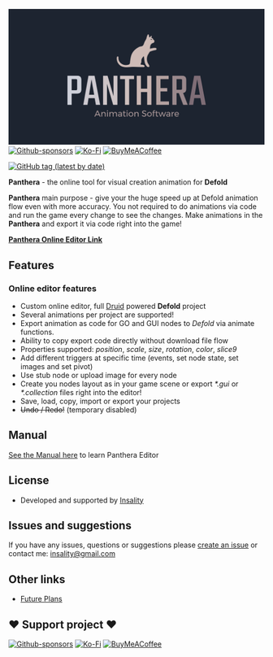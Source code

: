 
[![](media/panthera_logo.png)](https://insality.github.io/panthera-editor/editor)
[![Github-sponsors](https://img.shields.io/badge/sponsor-30363D?style=for-the-badge&logo=GitHub-Sponsors&logoColor=#EA4AAA)](https://github.com/sponsors/insality) [![Ko-Fi](https://img.shields.io/badge/Ko--fi-F16061?style=for-the-badge&logo=ko-fi&logoColor=white)](https://ko-fi.com/insality) [![BuyMeACoffee](https://img.shields.io/badge/Buy%20Me%20a%20Coffee-ffdd00?style=for-the-badge&logo=buy-me-a-coffee&logoColor=black)](https://www.buymeacoffee.com/insality)

[![GitHub tag (latest by date)](https://img.shields.io/github/v/tag/insality/panthera-editor?label=Release)](https://github.com/Insality/panthera-editor/tags)

**Panthera** - the online tool for visual creation animation for **Defold**

**Panthera** main purpose - give your the huge speed up at Defold animation flow even with more accuracy. You not required to do animations via code and run the game every change to see the changes. Make animations in the **Panthera** and export it via code right into the game!

[**Panthera Online Editor Link**](https://insality.github.io/panthera-editor/editor)

## Features

### Online editor features
- Custom online editor, full [Druid](https://github.com/Insality/druid/) powered **Defold** project
- Several animations per project are supported!
- Export animation as code for GO and GUI nodes to _Defold_  via animate functions.
- Ability to copy export code directly without download file flow
- Properties supported: _position_, _scale_, _size_, _rotation_, _color_, _slice9_
- Add different triggers at specific time (events, set node state, set images and set pivot)
- Use stub node or upload image for every node
- Create you nodes layout as in your game scene or export _*.gui_ or _*.collection_ files right into the editor!
- Save, load, copy, import or export your projects
- ~~Undo / Redo!~~ (temporary disabled)

## Manual

[See the Manual here](docs/Manual.md) to learn Panthera Editor


## License

- Developed and supported by [Insality](https://github.com/Insality)


## Issues and suggestions

If you have any issues, questions or suggestions please [create an issue](https://github.com/Insality/panthera-editor/issues) or contact me: [insality@gmail.com](mailto:insality@gmail.com)


## Other links

- [Future Plans](docs/Plans.md)


## ❤️ Support project ❤️

[![Github-sponsors](https://img.shields.io/badge/sponsor-30363D?style=for-the-badge&logo=GitHub-Sponsors&logoColor=#EA4AAA)](https://github.com/sponsors/insality) [![Ko-Fi](https://img.shields.io/badge/Ko--fi-F16061?style=for-the-badge&logo=ko-fi&logoColor=white)](https://ko-fi.com/insality) [![BuyMeACoffee](https://img.shields.io/badge/Buy%20Me%20a%20Coffee-ffdd00?style=for-the-badge&logo=buy-me-a-coffee&logoColor=black)](https://www.buymeacoffee.com/insality)
